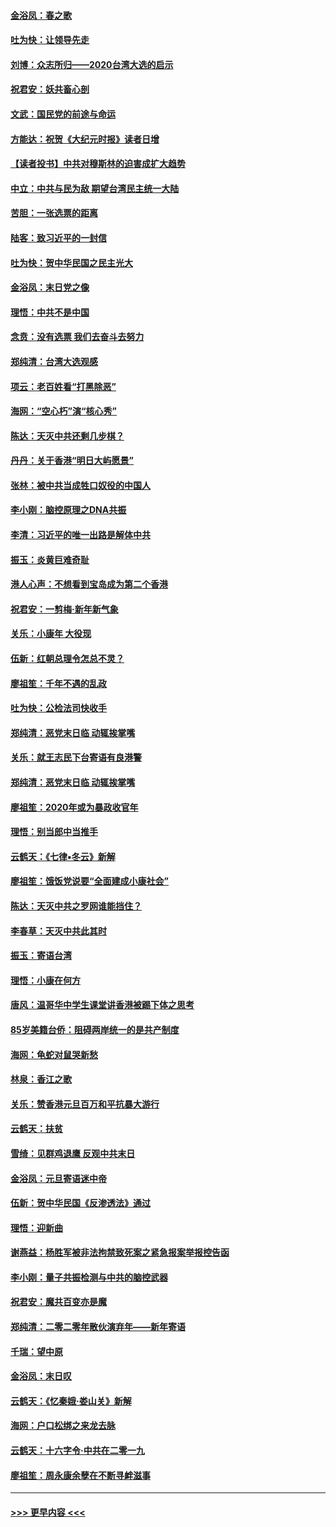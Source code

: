 #### [金浴凤：春之歌](../pages/nsc993/n11797687.md?t=01161802) 
#### [吐为快：让领导先走](../pages/nsc993/n11797512.md?t=01161802) 
#### [刘博：众志所归——2020台湾大选的启示](../pages/nsc993/n11796878.md?t=01161802) 
#### [祝君安：妖共畜心剖](../pages/nsc993/n11794273.md?t=01161802) 
#### [文武：国民党的前途与命运](../pages/nsc993/n11794198.md?t=01161802) 
#### [方能达：祝贺《大纪元时报》读者日增](../pages/nsc993/n11793807.md?t=01161802) 
#### [【读者投书】中共对穆斯林的迫害成扩大趋势](../pages/nsc993/n11791371.md?t=01161802) 
#### [中立：中共与民为敌 期望台湾民主统一大陆](../pages/nsc993/n11790392.md?t=01161802) 
#### [苦胆：一张选票的距离](../pages/nsc993/n11788914.md?t=01161802) 
#### [陆客：致习近平的一封信](../pages/nsc993/n11788867.md?t=01161802) 
#### [吐为快：贺中华民国之民主光大](../pages/nsc993/n11788618.md?t=01161802) 
#### [金浴凤：末日党之像](../pages/nsc993/n11787475.md?t=01161802) 
#### [理悟：中共不是中国](../pages/nsc993/n11787463.md?t=01161802) 
#### [念贲：没有选票  我们去奋斗去努力](../pages/nsc993/n11787398.md?t=01161802) 
#### [郑纯清：台湾大选观感](../pages/nsc993/n11786210.md?t=01161802) 
#### [项云：老百姓看“打黑除恶”](../pages/nsc993/n11785398.md?t=01161802) 
#### [海网：“空心朽”演“核心秀”](../pages/nsc993/n11783874.md?t=01161802) 
#### [陈达：天灭中共还剩几步棋？](../pages/nsc993/n11783719.md?t=01161802) 
#### [丹丹：关于香港“明日大屿愿景”](../pages/nsc993/n11783273.md?t=01161802) 
#### [张林：被中共当成牲口奴役的中国人](../pages/nsc993/n11782397.md?t=01161802) 
#### [李小刚：脑控原理之DNA共振](../pages/nsc993/n11780962.md?t=01161802) 
#### [李清：习近平的唯一出路是解体中共](../pages/nsc993/n11780866.md?t=01161802) 
#### [振玉：炎黄巨难奇耻](../pages/nsc993/n11779632.md?t=01161802) 
#### [港人心声：不想看到宝岛成为第二个香港](../pages/nsc993/n11778817.md?t=01161802) 
#### [祝君安：一剪梅‧新年新气象](../pages/nsc993/n11776340.md?t=01161802) 
#### [关乐：小康年 大役现](../pages/nsc993/n11774213.md?t=01161802) 
#### [伍新：红朝总理令怎总不灵？](../pages/nsc993/n11770813.md?t=01161802) 
#### [廖祖笙：千年不遇的乱政](../pages/nsc993/n11770373.md?t=01161802) 
#### [吐为快：公检法司快收手](../pages/nsc993/n11770359.md?t=01161802) 
#### [郑纯清：恶党末日临 动辄挨掌嘴](../pages/nsc993/n11769912.md?t=01161802) 
#### [关乐：就王志民下台寄语有良港警](../pages/nsc993/n11769903.md?t=01161802) 
#### [郑纯清：恶党末日临 动辄挨掌嘴](../pages/nsc993/n11769356.md?t=01161802) 
#### [廖祖笙：2020年或为暴政收官年](../pages/nsc993/n11768216.md?t=01161802) 
#### [理悟：别当郎中当推手](../pages/nsc993/n11768243.md?t=01161802) 
#### [云鹤天：《七律▪冬云》新解](../pages/nsc993/n11768204.md?t=01161802) 
#### [廖祖笙：饿饭党说要“全面建成小康社会”](../pages/nsc993/n11767482.md?t=01161802) 
#### [陈达：天灭中共之罗网谁能挡住？](../pages/nsc993/n11767465.md?t=01161802) 
#### [李春草：天灭中共此其时](../pages/nsc993/n11767452.md?t=01161802) 
#### [振玉：寄语台湾](../pages/nsc993/n11767432.md?t=01161802) 
#### [理悟：小康在何方](../pages/nsc993/n11767394.md?t=01161802) 
#### [唐风：温哥华中学生课堂讲香港被踢下体之思考](../pages/nsc993/n11766848.md?t=01161802) 
#### [85岁美籍台侨：阻碍两岸统一的是共产制度](../pages/nsc993/n11765043.md?t=01161802) 
#### [海网：龟蛇对鼠哭新愁](../pages/nsc993/n11764895.md?t=01161802) 
#### [林泉：香江之歌](../pages/nsc993/n11764415.md?t=01161802) 
#### [关乐：赞香港元旦百万和平抗暴大游行](../pages/nsc993/n11764382.md?t=01161802) 
#### [云鹤天：扶贫](../pages/nsc993/n11764245.md?t=01161802) 
#### [雪绮：见群鸡退鹰  反观中共末日](../pages/nsc993/n11762112.md?t=01161802) 
#### [金浴凤：元旦寄语迷中帝](../pages/nsc993/n11761788.md?t=01161802) 
#### [伍新：贺中华民国《反渗透法》通过](../pages/nsc993/n11761994.md?t=01161802) 
#### [理悟：迎新曲](../pages/nsc993/n11761152.md?t=01161802) 
#### [谢燕益：杨胜军被非法拘禁致死案之紧急报案举报控告函](../pages/nsc993/n11756134.md?t=01161802) 
#### [李小刚：量子共振检测与中共的脑控武器](../pages/nsc993/n11754518.md?t=01161802) 
#### [祝君安：魔共百变亦是魔](../pages/nsc993/n11754469.md?t=01161802) 
#### [郑纯清：二零二零年散伙演弃年——新年寄语](../pages/nsc993/n11754195.md?t=01161802) 
#### [千瑞：望中原](../pages/nsc993/n11754159.md?t=01161802) 
#### [金浴凤：末日叹](../pages/nsc993/n11752359.md?t=01161802) 
#### [云鹤天：《忆秦娥‧娄山关》新解](../pages/nsc993/n11752348.md?t=01161802) 
#### [海网：户口松绑之来龙去脉](../pages/nsc993/n11752328.md?t=01161802) 
#### [云鹤天：十六字令‧中共在二零一九](../pages/nsc993/n11752305.md?t=01161802) 
#### [廖祖笙：周永康余孽在不断寻衅滋事](../pages/nsc993/n11751013.md?t=01161802) 

----
#### [ >>> 更早内容 <<< ](../indexes/nsc993-earlier.md)
